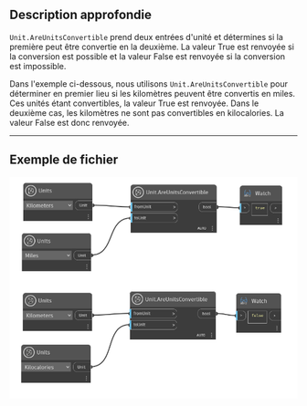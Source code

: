 ## Description approfondie
`Unit.AreUnitsConvertible` prend deux entrées d'unité et détermines si la première peut être convertie en la deuxième. La valeur True est renvoyée si la conversion est possible et la valeur False est renvoyée si la conversion est impossible.

Dans l'exemple ci-dessous, nous utilisons `Unit.AreUnitsConvertible` pour déterminer en premier lieu si les kilomètres peuvent être convertis en miles. Ces unités étant convertibles, la valeur True est renvoyée. Dans le deuxième cas, les kilomètres ne sont pas convertibles en kilocalories. La valeur False est donc renvoyée.
___
## Exemple de fichier

![Unit.AreUnitsConvertible](./DynamoUnits.Unit.AreUnitsConvertible_img.jpg)
